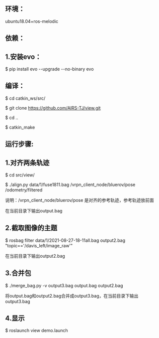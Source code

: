 ## 环境：

ubuntu18.04+ros-melodic

## 依赖：

## 1.安装evo：

$ pip install evo --upgrade --no-binary evo

## 编译：
$ cd catkin_ws/src/

$ git clone https://github.com/AIRS-TJ/view.git
 
$ cd ..

$ catkin_make

## 运行步骤:

## 1.对齐两条轨迹

$ cd src/view/

$ ./align.py data/1/fuse1811.bag /vrpn_client_node/bluerov/pose /odometry/filtered

说明：/vrpn_client_node/bluerov/pose 是对齐的参考轨迹，参考轨迹放前面

在当前目录下输出output.bag

## 2.截取图像的主题

$ rosbag filter data/1/2021-08-27-18-11all.bag output2.bag "topic=='/davis_left/image_raw'"

在当前目录下输出output2.bag

## 3.合并包

$ ./merge_bag.py -v output3.bag output.bag output2.bag

将output.bag和output2.bag合并成output3.bag，在当前目录下输出output3.bag

## 4.显示

$ roslaunch view demo.launch 
